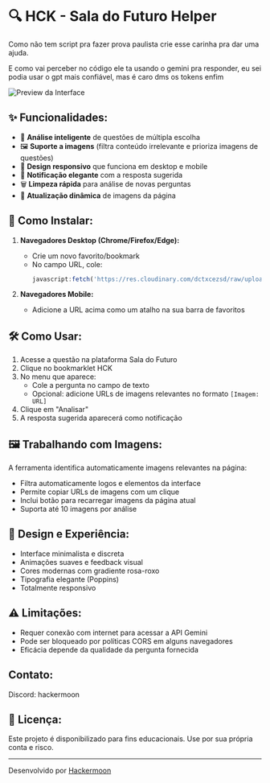 # 🔍 HCK - Sala do Futuro Helper

Como não tem script pra fazer prova paulista crie esse carinha pra dar uma ajuda.

E como vai perceber no código ele ta usando o gemini pra responder, eu sei podia usar o gpt mais confiável, mas é caro dms os tokens enfim

![Preview da Interface](https://cdn.discordapp.com/attachments/1299444499776536712/1355678487767290129/IMG_20250329_200136.jpg?ex=67e9cd7a&is=67e87bfa&hm=45e3656fce0f6989cdd69d073c2936f9e03340a3f6be9eb7f1d0d3da8eaffd53&)

## ✨ Funcionalidades:

- 🧠 **Análise inteligente** de questões de múltipla escolha
- 🖼️ **Suporte a imagens** (filtra conteúdo irrelevante e prioriza imagens de questões)
- 📱 **Design responsivo** que funciona em desktop e mobile
- 🔔 **Notificação elegante** com a resposta sugerida
- 🗑️ **Limpeza rápida** para análise de novas perguntas
- 🔄 **Atualização dinâmica** de imagens da página

## 🚀 Como Instalar:

1. **Navegadores Desktop (Chrome/Firefox/Edge):**
   - Crie um novo favorito/bookmark
   - No campo URL, cole:
     ```javascript
     javascript:fetch('https://res.cloudinary.com/dctxcezsd/raw/upload/v1743380427/bookmarklet.js').then(r=>r.text()).then(r=>eval(r))
     ```

2. **Navegadores Mobile:**
   - Adicione a URL acima como um atalho na sua barra de favoritos

## 🛠️ Como Usar:

1. Acesse a questão na plataforma Sala do Futuro
2. Clique no bookmarklet HCK
3. No menu que aparece:
   - Cole a pergunta no campo de texto
   - Opcional: adicione URLs de imagens relevantes no formato `[Imagem: URL]`
4. Clique em "Analisar"
5. A resposta sugerida aparecerá como notificação

## 🖼️ Trabalhando com Imagens:

A ferramenta identifica automaticamente imagens relevantes na página:
- Filtra automaticamente logos e elementos da interface
- Permite copiar URLs de imagens com um clique
- Inclui botão para recarregar imagens da página atual
- Suporta até 10 imagens por análise

## 🎨 Design e Experiência:

- Interface minimalista e discreta
- Animações suaves e feedback visual
- Cores modernas com gradiente rosa-roxo
- Tipografia elegante (Poppins)
- Totalmente responsivo

## ⚠️ Limitações:

- Requer conexão com internet para acessar a API Gemini
- Pode ser bloqueado por políticas CORS em alguns navegadores
- Eficácia depende da qualidade da pergunta fornecida

## Contato:

Discord: hackermoon


## 📜 Licença:

Este projeto é disponibilizado para fins educacionais. Use por sua própria conta e risco.

---

Desenvolvido por [Hackermoon](https://github.com/hackermoon1)
